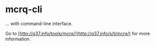 # mcrq-cli
... with command-line interface.

Go to [http://q37.info/tools/mcrq/](http://q37.info/s/t/mcrq/) for more information.



